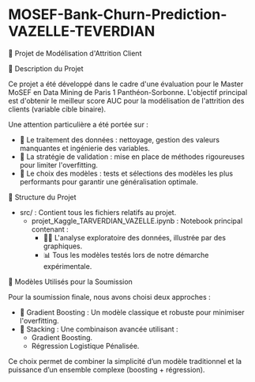# MOSEF-Bank-Churn-Prediction-VAZELLE-TEVERDIAN

🎯 Projet de Modélisation d'Attrition Client

📝 Description du Projet

Ce projet a été développé dans le cadre d'une évaluation pour le Master MoSEF en Data Mining de Paris 1 Panthéon-Sorbonne. L'objectif principal est d'obtenir le meilleur score AUC pour la modélisation de l'attrition des clients (variable cible binaire).

Une attention particulière a été portée sur :

- 🧹 Le traitement des données : nettoyage, gestion des valeurs manquantes et ingénierie des variables.
- 🧪 La stratégie de validation : mise en place de méthodes rigoureuses pour limiter l'overfitting.
- 🤖 Le choix des modèles : tests et sélections des modèles les plus performants pour garantir une généralisation optimale.

📂 Structure du Projet

- src/ : Contient tous les fichiers relatifs au projet.
  - projet_Kaggle_TARVERDIAN_VAZELLE.ipynb : Notebook principal contenant :
    - 🕵️‍♀️ L'analyse exploratoire des données, illustrée par des graphiques.
    - 📊 Tous les modèles testés lors de notre démarche expérimentale.

🚀 Modèles Utilisés pour la Soumission

Pour la soumission finale, nous avons choisi deux approches :

- 🌱 Gradient Boosting : Un modèle classique et robuste pour minimiser l'overfitting.
- 🥇 Stacking : Une combinaison avancée utilisant :
   - Gradient Boosting.
   - Régression Logistique Pénalisée.
     
Ce choix permet de combiner la simplicité d’un modèle traditionnel et la puissance d’un ensemble complexe (boosting + régression).


